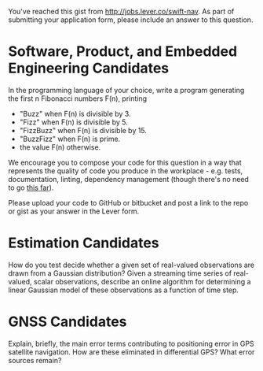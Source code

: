 You've reached this gist from http://jobs.lever.co/swift-nav. As part of submitting your application form, please include an answer to this question.

# Software, Product, and Embedded Engineering Candidates

In the programming language of your choice, write a program generating the first n Fibonacci numbers F(n), printing
- "Buzz" when F(n) is divisible by 3.
- "Fizz" when F(n) is divisible by 5.
- "FizzBuzz" when F(n) is divisible by 15.
- "BuzzFizz" when F(n) is prime.
- the value F(n) otherwise.

We encourage you to compose your code for this question in a way that represents the quality of code you produce in the workplace - e.g. tests, documentation, linting, dependency management (though there's no need to go [this far](https://github.com/EnterpriseQualityCoding/FizzBuzzEnterpriseEdition/)).

Please upload your code to GitHub or bitbucket and post a link to the repo or gist as your answer in the Lever form. 

# Estimation Candidates

How do you test decide whether a given set of real-valued observations are drawn from a Gaussian distribution? Given a streaming time series of real-valued, scalar observations, describe an online algorithm for determining a linear Gaussian model of these observations as a function of time step.

# GNSS Candidates

Explain, briefly, the main error terms contributing to positioning error in GPS satellite navigation. How are these eliminated in differential GPS? What error sources remain?


